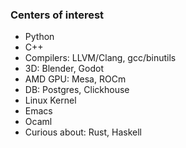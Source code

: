 ### Centers of interest

* Python
* C++
* Compilers: LLVM/Clang, gcc/binutils
* 3D: Blender, Godot
* AMD GPU: Mesa, ROCm
* DB: Postgres, Clickhouse
* Linux Kernel
* Emacs
* Ocaml
* Curious about: Rust, Haskell
<!--
**v01dXYZ/v01dxyz** is a ✨ _special_ ✨ repository because its `README.md` (this file) appears on your GitHub profile.

Here are some ideas to get you started:

- 🔭 I’m currently working on ...
- 🌱 I’m currently learning ...
- 👯 I’m looking to collaborate on ...
- 🤔 I’m looking for help with ...
- 💬 Ask me about ...
- 📫 How to reach me: ...
- 😄 Pronouns: ...
- ⚡ Fun fact: ...
-->
